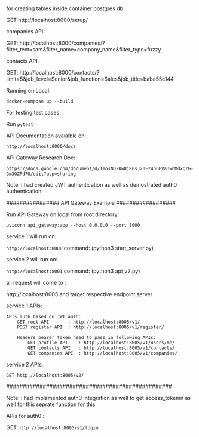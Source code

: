 
### 

for creating tables inside container postgres db

GET http://localhost:8000/setup/

companies API:

GET: http://localhost:8000/companies/?filter_text=sam&filter_name=company_name&filter_type=fuzzy

contacts API:

GET: http://localhost:8000/contacts/?limit=5&job_level=Senior&job_function=Sales&job_title=baba55c144


Running on Local:

```docker-compose up --build```

For testing test cases

Run ```pytest```

API Documentation avaialble on: 

```http://localhost:8000/docs```

API Gateway Research Doc:

```https://docs.google.com/document/d/1mosND-Kw8jRGsJ20Fz4n6EVa3wnMdxQrG-Gm3OZPd7U/edit?usp=sharing```



Note: I had created JWT authentication as well as demostrated auth0 authentication

################ API Gateway Example ##################

Run API Gateway on local from root directory:

```uvicorn api_gateway:app --host 0.0.0.0 --port 8000```

service 1 will run on: 

```http://localhost:8000``` command: (python3 start_server.py)


service 2 will run on: 

```http://localhost:8001``` command: (python3 api_v2.py)



all request will come to : 


http://localhost:8005 and target respective endpoint server 

service 1 APIs:

    APIs auth based on JWT auth:
        GET root API       : http://localhost:8005/v1/
        POST register API  : http://localhost:8005/v1/register/

        Headers bearer token need to pass in following APIs:
            GET profile API    : http://localhost:8005/v1/users/me/
            GET contacts API   : http://localhost:8005/v1/contacts/
            GET companies API  : http://localhost:8005/v1/companies/

service 2 APIs:

    GET http://localhost:8005/v2/

##################################################

Note: i had implamented auth0 integration as well to get access_tokemn as well for this seprate function for this

APIs for auth0 :

GET ```http://localhost:8005/v1/login``` 


